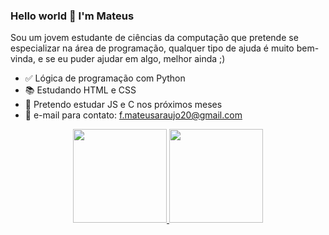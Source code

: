 ### Hello world 👋 I'm Mateus
Sou um jovem estudante de ciências da computação que pretende se 
especializar na área de programação, qualquer tipo de ajuda é muito
bem-vinda, e se eu puder ajudar em algo, melhor ainda ;)

- ✅ Lógica de programação com Python
- 📚 Estudando HTML e CSS
- 📝 Pretendo estudar JS e C nos próximos meses
- 📩 e-mail para contato: f.mateusaraujo20@gmail.com

<div align="center">
  <a href="https://github.com/Fmateus100H">
  <img height="150em" src="https://github-readme-stats.vercel.app/api?username=Fmateus100H&show_icons=true&theme=dracula&include_all_commits=true&count_private=true"/>
  <img height="150em" src="https://github-readme-stats.vercel.app/api/top-langs/?username=Fmateus100H&layout=compact&langs_count=7&theme=dracula"/>
</div>
